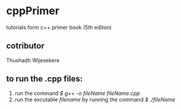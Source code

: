 # cppPrimer
tutorials form c++ primer book (5th editon)

## cotributor
Thushadh Wijesekere

## to run the .cpp files:
1. run the command *$ g++ -o fileName fileName.cpp*
2. run the excutable *filename* by running the command *$ ./fileName*
